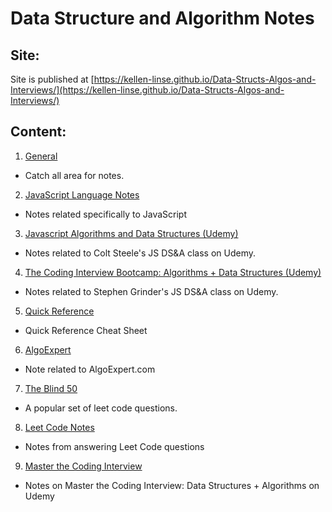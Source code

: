 # Data Structure and Algorithm Notes

## Site:

Site is published at [https://kellen-linse.github.io/Data-Structs-Algos-and-Interviews/](https://kellen-linse.github.io/Data-Structs-Algos-and-Interviews/)


## Content:


1. [General](./General_Notes/index.md)
  - Catch all area for notes.

2. [JavaScript Language Notes](./JavaScript_Notes/notes.md)
  - Notes related specifically to JavaScript

3. [Javascript Algorithms and Data Structures (Udemy)](/JS_Algorithms_and_Data_Structures/index.md)
  - Notes related to Colt Steele's JS DS&A class on Udemy.
 
4. [The Coding Interview Bootcamp: Algorithms + Data Structures (Udemy)](/DS&A_Bootcamp/notes.md)
  - Notes related to Stephen Grinder's JS DS&A class on Udemy.

5. [Quick Reference](./Quick_Reference/index.md)
  - Quick Reference Cheat Sheet

6. [AlgoExpert](./AlgoExpert/index.md)
  - Note related to AlgoExpert.com

7. [The Blind 50](./Blind_50/index.md)
  - A popular set of leet code questions.

8. [Leet Code Notes](Leet_Code_Notes/index.md)
  - Notes from answering Leet Code questions

9. [Master the Coding Interview](./Master_the_Coding_Interview/index.md)
  - Notes on Master the Coding Interview: Data Structures + Algorithms on Udemy
